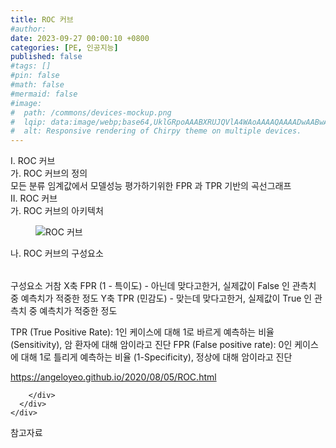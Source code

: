 ```yaml
---
title: ROC 커브
#author: 
date: 2023-09-27 00:00:10 +0800
categories: [PE, 인공지능]
published: false
#tags: []
#pin: false
#math: false
#mermaid: false
#image:
#  path: /commons/devices-mockup.png
#  lqip: data:image/webp;base64,UklGRpoAAABXRUJQVlA4WAoAAAAQAAAADwAABwAAQUxQSDIAAAARL0AmbZurmr57yyIiqE8oiG0bejIYEQTgqiDA9vqnsUSI6H+oAERp2HZ65qP/VIAWAFZQOCBCAAAA8AEAnQEqEAAIAAVAfCWkAALp8sF8rgRgAP7o9FDvMCkMde9PK7euH5M1m6VWoDXf2FkP3BqV0ZYbO6NA/VFIAAAA
#  alt: Responsive rendering of Chirpy theme on multiple devices.
---
```


<div class="post-wrap">
  <div class="para">
    <div class="para-title">
      I. ROC 커브
    </div>
    <div class="para-cntnt">
      <div class="para">
        <div class="para-title">
          가. ROC 커브의 정의
        </div>
        <div class="para-cntnt">
            모든 분류 임계값에서 모델성능 평가하기위한 FPR 과 TPR 기반의 곡선그래프
        </div>
      </div>
    </div>
  </div>
  
  <div class="para">
    <div class="para-title">
      II. ROC 커브
    </div>
    <div class="para-cntnt">
      <div class="para">
        <div class="para-title">
          가. ROC 커브의 아키텍처
        </div>
        <div class="para-cntnt">
          <figure class="post-figure">
            <img src="/assets/img/posts/ROC-커브.png" alt="ROC 커브">
<!--            <figcaption>Source: Unveiling the Metaverse: Exploring Emerging Trends, Multifaceted Perspectives, and Future Challenges</figcaption>-->
          </figure>
        </div>
      </div>
      <div class="para">
        <div class="para-title">
          나. ROC 커브의 구성요소
        </div>
        <div class="para-cntnt">
          <table class="post-table">
          </table>
          구성요소 거참
  X축 FPR (1 - 특이도) - 아닌데 맞다고한거, 실제값이 False 인 관측치 중 예측치가 적중한 정도 
  Y축 TPR (민감도) - 맞는데 맞다고한거, 실제값이 True 인 관측치 중 예측치가 적중한 정도

TPR (True Positive Rate): 1인 케이스에 대해 1로 바르게 예측하는 비율 (Sensitivity), 암 환자에 대해 암이라고 진단
FPR (False positive rate): 0인 케이스에 대해 1로 틀리게 예측하는 비율 (1-Specificity), 정상에 대해 암이라고 진단

https://angeloyeo.github.io/2020/08/05/ROC.html

        </div>
      </div>
    </div>
  </div>

  <div class="refr-wrap">
    <div class="refr-title">
        참고자료
    </div>
    <ol class="refr-list">
    <!--    <li>(나현식, 최대선) <a target="_blank" href="https://scienceon.kisti.re.kr/commons/util/originalView.do?cn=JAKO202225948430499&oCn=JAKO202225948430499&dbt=JAKO&journal=NJOU00291864">메타버스 보안 위협 요소 및 대응 방안 검토</a></li>-->
    <!--    <li>(M. Uddin, S. Manickam, H. Ullah, M. Obaidat and A. Dandoush) <a target="_blank" href="https://ieeexplore.ieee.org/abstract/document/10138386">Unveiling the Metaverse: Exploring Emerging Trends, Multifaceted Perspectives, and Future Challenges</a></li>-->
    </ol>
  </div>
</div>
